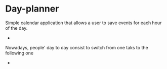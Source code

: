 # Day-planner
Simple calendar application that allows a user to save events for each hour of the day.


- <!--What was your motivation?-->
Nowadays, people' day to day consist to switch from one taks to the following one
- <!--Why did you build this project? (Note: the answer is not "Because it was a homework assignment.")
This small planner, is just a little bit of help to be more organised, and make the best of the user's time.
- <!--What problem does it solve?
The planner will help the user to manage time effecively 

## Installation

This application run in the browser, so no installation needed.

## Usage

1. Current day is displayed on the screen.
2. The hours during the day are displayed on a table with time blocks.
3. The row colours indicate if the selected time slot is in the past, present, or future.
4. An evenet can be added clicking on the selected time.
5. Clicking the save icon, the event will be saven in the local storage.


    ![image](README-IMAGE.png)

## Credits

- Karla Fuentes Guerrero: https://github.com/KarlaFuGue
- Design: https://getbootstrap.com/docs/4.6/getting-started/introduction/

## License

MIT License

Copyright (c) [2023] [KarlaFuentesGuerrero]

Permission is hereby granted, free of charge, to any person obtaining a copy
of this software and associated documentation files (the "Software"), to deal
in the Software without restriction, including without limitation the rights
to use, copy, modify, merge, publish, distribute, sublicense, and/or sell
copies of the Software, and to permit persons to whom the Software is
furnished to do so, subject to the following conditions:

The above copyright notice and this permission notice shall be included in all
copies or substantial portions of the Software.

THE SOFTWARE IS PROVIDED "AS IS", WITHOUT WARRANTY OF ANY KIND, EXPRESS OR
IMPLIED, INCLUDING BUT NOT LIMITED TO THE WARRANTIES OF MERCHANTABILITY,
FITNESS FOR A PARTICULAR PURPOSE AND NONINFRINGEMENT. IN NO EVENT SHALL THE
AUTHORS OR COPYRIGHT HOLDERS BE LIABLE FOR ANY CLAIM, DAMAGES OR OTHER
LIABILITY, WHETHER IN AN ACTION OF CONTRACT, TORT OR OTHERWISE, ARISING FROM,
OUT OF OR IN CONNECTION WITH THE SOFTWARE OR THE USE OR OTHER DEALINGS IN THE
SOFTWARE.


## Languages




[def]: README-IMAGE.png